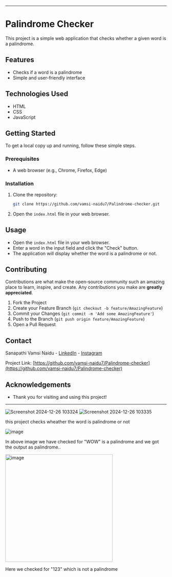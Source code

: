 
---

# Palindrome Checker

This project is a simple web application that checks whether a given word is a palindrome.

## Features
- Checks if a word is a palindrome
- Simple and user-friendly interface

## Technologies Used
- HTML
- CSS
- JavaScript

## Getting Started
To get a local copy up and running, follow these simple steps.

### Prerequisites
- A web browser (e.g., Chrome, Firefox, Edge)

### Installation
1. Clone the repository:
   ```sh
   git clone https://github.com/vamsi-naidu7/Palindrome-checker.git
   ```
2. Open the `index.html` file in your web browser.

## Usage
- Open the `index.html` file in your web browser.
- Enter a word in the input field and click the "Check" button.
- The application will display whether the word is a palindrome or not.

## Contributing
Contributions are what make the open-source community such an amazing place to learn, inspire, and create. Any contributions you make are **greatly appreciated**.

1. Fork the Project
2. Create your Feature Branch (`git checkout -b feature/AmazingFeature`)
3. Commit your Changes (`git commit -m 'Add some AmazingFeature'`)
4. Push to the Branch (`git push origin feature/AmazingFeature`)
5. Open a Pull Request

## Contact
Sanapathi Vamsi Naidu - [LinkedIn](https://www.linkedin.com/in/sanapathi-vamsi-naidu-471538297) - [Instagram](https://www.instagram.com/vamsi_naidu__7)

Project Link: [https://github.com/vamsi-naidu7/Palindrome-checker](https://github.com/vamsi-naidu7/Palindrome-checker)

## Acknowledgements
- Thank you for visiting and using this project!

---
![Screenshot 2024-12-26 103324](https://github.com/user-attachments/assets/1f3941e4-87c9-4b50-9230-94341f7282e4)
![Screenshot 2024-12-26 103335](https://github.com/user-attachments/assets/f91baea4-178e-4cb9-bd6e-cd57885bb3f0)

this project checks wheather the word is palindrome or not

![image](https://github.com/user-attachments/assets/17d49afb-b34c-4a2a-823a-cee3e3489023)

In above image we have checked for "WOW" is a palindrome and we got the output as palindrome..

<img width="335" alt="image" src="https://github.com/user-attachments/assets/76fbd561-b763-4951-b5f5-1f69053e0b0c" />

Here we checked for "123" which is not a palindrome
